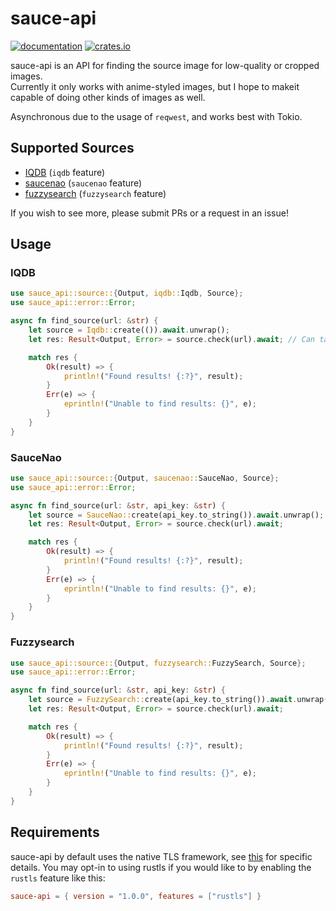 # sauce-api

[![documentation](https://docs.rs/sauce-api/badge.svg)](https://docs.rs/sauce-api) [![crates.io](https://img.shields.io/crates/v/sauce-api)](https://crates.io/crates/sauce-api)

sauce-api is an API for finding the source image for low-quality or cropped images.  
Currently it only works with anime-styled images, but I hope to makeit capable of doing other kinds of images as well.

Asynchronous due to the usage of `reqwest`, and works best with Tokio.

## Supported Sources

- [IQDB](https://iqdb.org) (`iqdb` feature)
- [saucenao](https://saucenao.com) (`saucenao` feature)
- [fuzzysearch](https://fuzzysearch.net) (`fuzzysearch` feature)

If you wish to see more, please submit PRs or a request in an issue!

## Usage

### IQDB

```rust
use sauce_api::source::{Output, iqdb::Iqdb, Source};
use sauce_api::error::Error;

async fn find_source(url: &str) {
    let source = Iqdb::create(()).await.unwrap();
    let res: Result<Output, Error> = source.check(url).await; // Can take some time as IQDB is a bit slow.

    match res {
        Ok(result) => {
            println!("Found results! {:?}", result);
        }
        Err(e) => {
            eprintln!("Unable to find results: {}", e);
        }
    }
}
```

### SauceNao

```rust
use sauce_api::source::{Output, saucenao::SauceNao, Source};
use sauce_api::error::Error;

async fn find_source(url: &str, api_key: &str) {
    let source = SauceNao::create(api_key.to_string()).await.unwrap();
    let res: Result<Output, Error> = source.check(url).await;

    match res {
        Ok(result) => {
            println!("Found results! {:?}", result);
        }
        Err(e) => {
            eprintln!("Unable to find results: {}", e);
        }
    }
}
```


### Fuzzysearch

```rust
use sauce_api::source::{Output, fuzzysearch::FuzzySearch, Source};
use sauce_api::error::Error;

async fn find_source(url: &str, api_key: &str) {
    let source = FuzzySearch::create(api_key.to_string()).await.unwrap();
    let res: Result<Output, Error> = source.check(url).await;

    match res {
        Ok(result) => {
            println!("Found results! {:?}", result);
        }
        Err(e) => {
            eprintln!("Unable to find results: {}", e);
        }
    }
}
```

## Requirements

sauce-api by default uses the native TLS framework, see [this](https://github.com/seanmonstar/reqwest#requirements) for specific details.
You may opt-in to using rustls if you would like to by enabling the `rustls` feature like this:

```toml
sauce-api = { version = "1.0.0", features = ["rustls"] }
```
